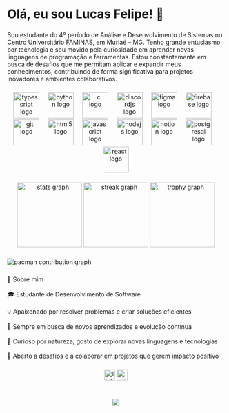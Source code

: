 <h1 align="left">Olá, eu sou Lucas Felipe! 👋</h1>

###

<p align="left">Sou estudante do 4º período de Análise e Desenvolvimento de Sistemas no Centro Universitário FAMINAS, em Muriaé – MG. Tenho grande entusiasmo por tecnologia e sou movido pela curiosidade em aprender novas linguagens de programação e ferramentas. Estou constantemente em busca de desafios que me permitam aplicar e expandir meus conhecimentos, contribuindo de forma significativa para projetos inovadores e ambientes colaborativos.</p>

###

<div align="center">
  <img src="https://cdn.jsdelivr.net/gh/devicons/devicon/icons/typescript/typescript-original.svg" height="60" alt="typescript logo"  />
  <img width="12" />
  <img src="https://skillicons.dev/icons?i=py" height="60" alt="python logo"  />
  <img width="12" />
  <img src="https://cdn.jsdelivr.net/gh/devicons/devicon/icons/c/c-original.svg" height="60" alt="c logo"  />
  <img width="12" />
  <img src="https://cdn.jsdelivr.net/gh/devicons/devicon/icons/discordjs/discordjs-original.svg" height="60" alt="discordjs logo"  />
  <img width="12" />
  <img src="https://cdn.jsdelivr.net/gh/devicons/devicon/icons/figma/figma-original.svg" height="60" alt="figma logo"  />
  <img width="12" />
  <img src="https://cdn.jsdelivr.net/gh/devicons/devicon/icons/firebase/firebase-plain.svg" height="60" alt="firebase logo"  />
  <img width="12" />
  <img src="https://cdn.jsdelivr.net/gh/devicons/devicon/icons/git/git-original.svg" height="60" alt="git logo"  />
  <img width="12" />
  <img src="https://cdn.jsdelivr.net/gh/devicons/devicon/icons/html5/html5-original.svg" height="60" alt="html5 logo"  />
  <img width="12" />
  <img src="https://cdn.jsdelivr.net/gh/devicons/devicon/icons/javascript/javascript-original.svg" height="60" alt="javascript logo"  />
  <img width="12" />
  <img src="https://cdn.jsdelivr.net/gh/devicons/devicon/icons/nodejs/nodejs-original.svg" height="60" alt="nodejs logo"  />
  <img width="12" />
  <img src="https://cdn.jsdelivr.net/gh/devicons/devicon/icons/notion/notion-original.svg" height="60" alt="notion logo"  />
  <img width="12" />
  <img src="https://cdn.jsdelivr.net/gh/devicons/devicon/icons/postgresql/postgresql-original.svg" height="60" alt="postgresql logo"  />
  <img width="12" />
  <img src="https://cdn.jsdelivr.net/gh/devicons/devicon/icons/react/react-original.svg" height="60" alt="react logo"  />
</div>

###

<div align="center">
  <img src="https://github-readme-stats.vercel.app/api?username=LucasFSouza552&hide_title=false&hide_rank=false&show_icons=true&include_all_commits=true&count_private=true&disable_animations=false&theme=github_dark&locale=pt-br&hide_border=true&order=1" height="150" alt="stats graph"  />
  <img src="https://streak-stats.demolab.com?user=LucasFSouza552&locale=en&mode=daily&theme=github_dark&hide_border=true&border_radius=5&order=3" height="150" alt="streak graph"  />
  <img src="https://github-profile-trophy.vercel.app?username=LucasFSouza552&theme=discord&column=5&row=1&margin-w=8&margin-h=8&no-bg=true&no-frame=true&order=4" height="150" alt="trophy graph"  />
</div>

###

<picture>
  <source media="(prefers-color-scheme: dark)" srcset="https://raw.githubusercontent.com/LucasFSouza552/LucasFSouza552/output/pacman-contribution-graph-dark.svg">
  <source media="(prefers-color-scheme: light)" srcset="https://raw.githubusercontent.com/LucasFSouza552/LucasFSouza552/output/pacman-contribution-graph.svg">
  <img alt="pacman contribution graph" src="https://raw.githubusercontent.com/LucasFSouza552/LucasFSouza552/output/pacman-contribution-graph.svg">
</picture>

###

<p align="left">🌱 Sobre mim<br><br>🎓 Estudante de Desenvolvimento de Software<br><br>💡 Apaixonado por resolver problemas e criar soluções eficientes<br><br>🚀 Sempre em busca de novos aprendizados e evolução contínua<br><br>🧠 Curioso por natureza, gosto de explorar novas linguagens e tecnologias<br><br>🤝 Aberto a desafios e a colaborar em projetos que gerem impacto positivo</p>

###

<div align="center">
  <a href="https://www.linkedin.com/in/lucas-felipe-a28099289/" target="_blank">
    <img src="https://img.shields.io/static/v1?message=LinkedIn&logo=linkedin&label=&color=0077B5&logoColor=white&labelColor=&style=for-the-badge" height="25" alt="linkedin logo"  />
  </a>
  <a href="lucasfsouzawork@outlook.com" target="_blank">
    <img src="https://img.shields.io/static/v1?message=Outlook&logo=microsoft-outlook&label=&color=0078D4&logoColor=white&labelColor=&style=for-the-badge" height="25" alt="microsoft-outlook logo"  />
  </a>
</div>

###

<br clear="both">

<div align="center">
  <img src="https://visitor-badge.laobi.icu/badge?page_id=LucasFSouza552.LucasFSouza552&left_color=darkblue&right_color=lightblue"  />
</div>

###

